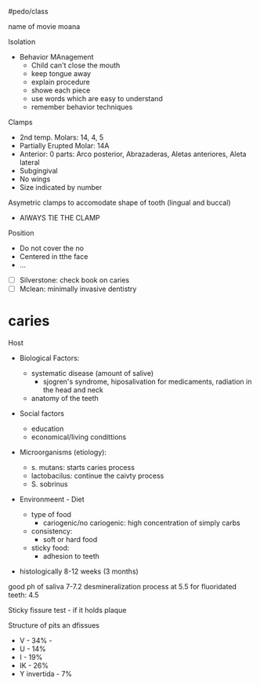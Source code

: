 #pedo/class 

name of movie
moana

 Isolation
 - Behavior MAnagement
	 - Child can't close the mouth
	 - keep tongue away
	 - explain procedure
	 - showe each piece
	 - use words which are easy to understand
	 - remember behavior techniques

Clamps
- 2nd temp. Molars: 14, 4, 5
- Partially Erupted Molar: 14A
- Anterior: 0
parts: Arco posterior, Abrazaderas, Aletas anteriores, Aleta lateral
- Subgingival
- No wings
- Size indicated by number

Asymetric clamps to accomodate shape of tooth (lingual and buccal)
- AlWAYS TIE THE CLAMP

Position
- Do not cover the no
- Centered in tthe face
- ...

- [ ] Silverstone: check book on caries
- [ ] Mclean: minimally invasive dentistry

# caries

Host
- Biological Factors:
	- systematic disease (amount of salive)
		- sjogren's syndrome, hiposalivation for medicaments, radiation in the head and neck
	- anatomy of the teeth
- Social factors
	- education
	- economical/living condittions

- Microorganisms (etiology):
	- s. mutans: starts caries process
	- lactobacilus: continue the caivty process
	- S. sobrinus
- Environmeent - Diet
	- type of food
		- cariogenic/no cariogenic: high concentration of simply carbs
	- consistency:
		- soft or hard food
	- sticky food:
		- adhesion to teeth
- histologically 8-12 weeks (3 months)

good ph of saliva 7-7.2
desmineralization process at 5.5
for fluoridated teeth: 4.5

Sticky fissure test - if it holds plaque 

Structure of pits an dfissues
- V - 34% -   
- U - 14%
- I - 19%
- IK - 26%
- Y invertida - 7%